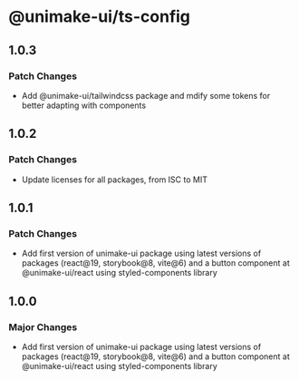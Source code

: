 # @unimake-ui/ts-config

## 1.0.3

### Patch Changes

- Add @unimake-ui/tailwindcss package and mdify some tokens for better adapting with components

## 1.0.2

### Patch Changes

- Update licenses for all packages, from ISC to MIT

## 1.0.1

### Patch Changes

- Add first version of unimake-ui package using latest versions of packages (react@19, storybook@8, vite@6) and a button component at @unimake-ui/react using styled-components library

## 1.0.0

### Major Changes

- Add first version of unimake-ui package using latest versions of packages (react@19, storybook@8, vite@6) and a button component at @unimake-ui/react using styled-components library
